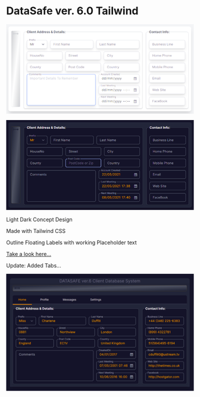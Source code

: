 # DataSafe ver. 6.0 Tailwind

![](image/README/1621701479491.png)

![](image/README/1621701617013.png)

Light Dark Concept Design

Made with Tailwind CSS

Outline Floating Labels with working Placeholder text

[Take a look here...](https://avertry.github.io/DS6/dist/)

Update: Added Tabs...

![](image/README/1621972791559.png)

